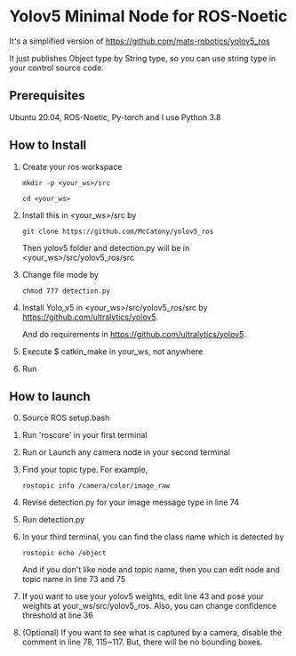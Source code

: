 # Yolov5 Minimal Node for ROS-Noetic
It's a simplified version of https://github.com/mats-robotics/yolov5_ros

It just publishes Object type by String type, so you can use string type in your control source code. 

## Prerequisites
Ubuntu 20.04, ROS-Noetic, Py-torch
and I use Python 3.8

## How to Install
1. Create your ros workspace
    ```
    mkdir -p <your_ws>/src
    
    cd <your_ws>
    ```
    
2. Install this in <your_ws>/src by
    ```
    git clone https://github.com/McCatony/yolov5_ros
    ```

    Then yolov5 folder and detection.py will be in <your_ws>/src/yolov5_ros/src
3. Change file mode by
    ```
    chmod 777 detection.py
    ```
    
4. Install Yolo_v5 in <your_ws>/src/yolov5_ros/src by https://github.com/ultralytics/yolov5.

   And do requirements in https://github.com/ultralytics/yolov5.
5. Execute $ catkin_make in your_ws, not anywhere
6. Run

## How to launch
0. Source ROS setup.bash
1. Run 'roscore' in your first terminal
2. Run or Launch any camera node in your second terminal
3. Find your topic type. For example,
    ```
    rostopic info /camera/color/image_raw
    ```
    
4. Revise detection.py for your image message type in line 74
5. Run detection.py
6. In your third terminal, you can find the class name which is detected by
    ```
    rostopic echo /object
    ```
    
   And if you don't like node and topic name, then you can edit node and topic name in line 73 and 75
7. If you want to use your yolov5 weights, edit line 43 and pose your weights at your_ws/src/yolov5_ros. Also, you can change confidence threshold at line 36
8. (Optional) If you want to see what is captured by a camera, disable the comment in line 78, 115~117. But, there will be no bounding boxes. 
